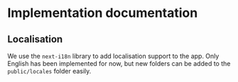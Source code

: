 # Implementation documentation

## Localisation

We use the `next-i18n` library to add localisation support to the app. Only English has been implemented for now, but new folders can be added to the `public/locales` folder easily.
